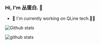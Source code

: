 ### Hi, I'm 丛蛋白. 👋	<picture decoding="async" loading="lazy">

<!--
**xiiaodan/congxiaodan** is a ✨ _special_ ✨ repository because its `README.md` (this file) appears on your GitHub profile.	
Here are some ideas to get you started:	
- 🔭 I’m currently working on ...	
- 🌱 I’m currently learning ...	
- 👯 I’m looking to collaborate on ...	
- 🤔 I’m looking for help with ...	
- 💬 Ask me about ...	
- 📫 How to reach me: ...	
- 😄 Pronouns: ...	
- ⚡ Fun fact: ...	
-->	
- 🛵 I'm currently working on QLine tech.👩‍💻	

![Github stats](https://github-readme-stats.vercel.app/api?username=xiiaodan&show_icons=true&theme=dark)

<picture decoding="async" loading="lazy">
  <source media="(prefers-color-scheme: dark)" srcset="https://pixel-profile.vercel.app/api/github-stats?username=xiiaodan&screen_effect=true&background=linear-gradient(to%20bottom%20right%2C%20%235580eb%2C%20%232aeeff)">
  <img alt="github stats" src="https://pixel-profile.vercel.app/api/github-stats?username=xiiaodan&screen_effect=false&background=linear-gradient(to%20bottom%20right%2C%20%2374dcc4%2C%20%234597e9)">
</picture>
